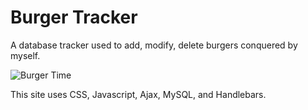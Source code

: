 # Burger Tracker

A database tracker used to add, modify, delete burgers conquered by myself.

![Burger Time](https://jonmeidell.github.io/assets/images/burgertime.gif)

This site uses CSS, Javascript, Ajax, MySQL, and Handlebars.
